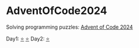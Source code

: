 # AdventOfCode2024
Solving programming puzzles: [Advent of Code 2024](https://adventofcode.com/2024)

Day1: [⭐](Day01.cs) [⭐](Day02.cs)
Day2: [⭐](Day03.cs) 